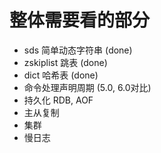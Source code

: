# 整体需要看的部分

- sds 简单动态字符串 (done)
- zskiplist 跳表   (done)
- dict 哈希表  (done)
- 命令处理声明周期 (5.0, 6.0对比)
- 持久化 RDB, AOF
- 主从复制
- 集群
- 慢日志
